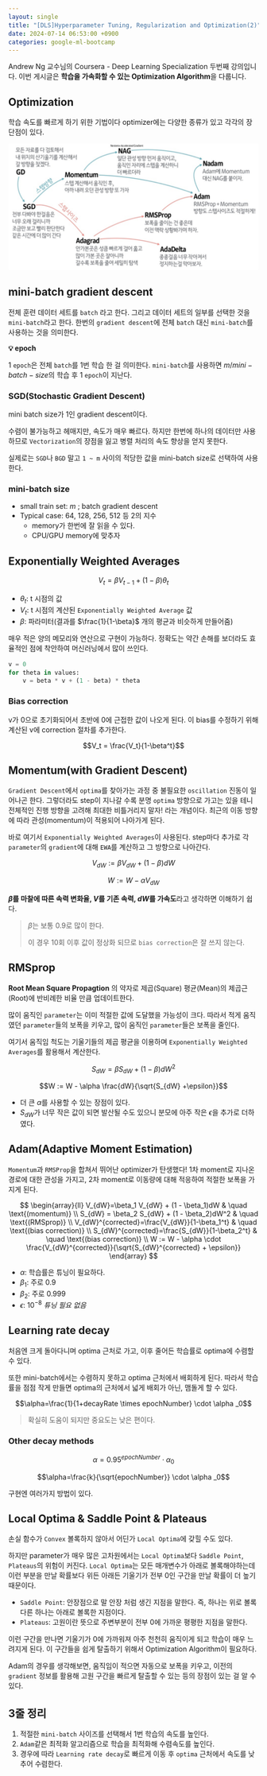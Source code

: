 ```yaml
---
layout: single
title: "[DLS]Hyperparameter Tuning, Regularization and Optimization(2)"
date: 2024-07-14 06:53:00 +0900
categories: google-ml-bootcamp
---
```


Andrew Ng 교수님의 Coursera - Deep Learning Specialization 두번째 강의입니다. 이번 게시글은 **학습을 가속화할 수 있는 Optimization Algorithm**을 다룹니다.

## Optimization

학습 속도를 빠르게 하기 위한 기법이다 optimizer에는 다양한 종류가 있고 각각의 장단점이 있다.

![Optimizers](/assets/images/2024/07/14/optimizers.png)

## mini-batch gradient descent

전체 훈련 데이터 세트를 `batch` 라고 한다. 그리고 데이터 세트의 일부를 선택한 것을 `mini-batch`라고 한다. 한번의 `gradient descent`에 전체 `batch` 대신 `mini-batch`를 사용하는 것을 의미한다.

<div class="notice--info" markdown="1">

**💡 epoch**

1 `epoch`은 전체 `batch`를 1번 학습 한 걸 의미한다. `mini-batch`를 사용하면 ${m}/{mini-batch-size}$의 학습 후 1 `epoch`이 지난다.

</div>

### SGD(Stochastic Gradient Descent)

mini batch size가 1인 gradient descent이다.

수렴이 불가능하고 헤매지만, 속도가 매우 빠르다. 하지만 한번에 하나의 데이터만 사용하므로 `Vectorization`의 장점을 잃고 병렬 처리의 속도 향상을 얻지 못한다.

실제로는 `SGD`나 `BGD` 말고 `1 ~ m` 사이의 적당한 값을 mini-batch size로 선택하여 사용한다.

### mini-batch size

- small train set: $m$ ; batch gradient descent
- Typical case: 64, 128, 256, 512 등 2의 지수
  - memory가 한번에 잘 읽을 수 있다.
  - CPU/GPU memory에 맞추자

## Exponentially Weighted Averages

$$V_t = \beta V_{t-1} + (1 - \beta)\theta_t$$

- $\theta_t$: t 시점의 값
- $V_t$: t 시점의 계산된 `Exponentially Weighted Average` 값
- $\beta$: 파라미터(결과를 $\frac{1}{1-\beta}$ 개의 평균과 비슷하게 만들어줌)

매우 적은 양의 메모리와 연산으로 구현이 가능하다. 정확도는 약간 손해를 보더라도 효율적인 점에 착안하여 머신러닝에서 많이 쓰인다.

```python
v = 0
for theta in values:
    v = beta * v + (1 - beta) * theta
```

### Bias correction

v가 0으로 초기화되어서 초반에 0에 근접한 값이 나오게 된다. 이 bias를 수정하기 위해 계산된 v에 correction 절차를 추가한다.

$$V_t = \frac{V_t}{1-\beta^t}$$

## Momentum(with Gradient Descent)

`Gradient Descent`에서 `optima`를 찾아가는 과정 중 불필요한 `oscillation` 진동이 일어나곤 한다. 그렇더라도 step이 지나갈 수록 분명 `optima` 방향으로 가고는 있을 테니 전체적인 진행 방향을 고려해 최대한 비틀거리지 말자! 라는 개념이다. 최근의 이동 방향에 따라 관성(momentum)이 적용되어 나아가게 된다.

바로 여기서 `Exponentially Weighted Averages`이 사용된다. step마다 추가로 각 `parameter`의 `gradient`에 대해 `EWA`를 계산하고 그 방향으로 나아간다.

$$V_{dW} := \beta V_{dW} + (1 - \beta)dW $$

$$W := W - \alpha V_{dW}$$

**$\beta$를 마찰에 따른 속력 변화율, $V$를 기존 속력, $dW$를 가속도**라고 생각하면 이해하기 쉽다.

> $\beta$는 보통 0.9로 많이 한다.
>
> 이 경우 10회 이후 값이 정상화 되므로 `bias correction`은 잘 쓰지 않는다.

## RMSprop

**Root Mean Square Propagtion** 의 약자로 제곱(Square) 평균(Mean)의 제곱근(Root)에 반비례한 비율 만큼 업데이트한다.

많이 움직인 `parameter`는 이미 적절한 값에 도달했을 가능성이 크다. 따라서 적게 움직였던 `parameter`들의 보폭을 키우고, 많이 움직인 `parameter`들은 보폭을 줄인다.

여기서 움직임 척도는 기울기들의 제곱 평균을 이용하며 `Exponentially Weighted Averages`를 활용해서 계산한다.

$$S_{dW} = \beta S_{dW} + (1 - \beta)dW^2$$

$$W := W - \alpha \frac{dW}{\sqrt{S_{dW} +\epsilon}}$$

- 더 큰 $\alpha$를 사용할 수 있는 장점이 있다.
- $S_{dW}$가 너무 작은 값이 되면 발산될 수도 있으니 분모에 아주 작은 $\epsilon$을 추가로 더하였다.

## Adam(Adaptive Moment Estimation)

`Momentum`과 `RMSProp`을 합쳐서 뛰어난 optimizer가 탄생했다! 1차 moment로 지나온 경로에 대한 관성을 가지고, 2차 moment로 이동량에 대해 적응하여 적절한 보폭을 가지게 된다.

$$
\begin{array}{ll}
V_{dW}=\beta_1 V_{dW} + (1 - \beta_1)dW & \quad \text{(momentum)} \\
S_{dW} = \beta_2 S_{dW} + (1 - \beta_2)dW^2 & \quad \text{(RMSprop)} \\
V_{dW}^{corrected}=\frac{V_{dW}}{1-\beta_1^t} & \quad \text{(bias correction)} \\
S_{dW}^{corrected}=\frac{S_{dW}}{1-\beta_2^t} & \quad \text{(bias correction)} \\
W := W - \alpha \cdot \frac{V_{dW}^{corrected}}{\sqrt{S_{dW}^{corrected} + \epsilon}}
\end{array}
$$

- $\alpha$: 학습률은 튜닝이 필요하다.
- $\beta_1$: 주로 0.9
- $\beta_2$: 주로 0.999
- $\epsilon$: $10^{-8}$ _튜닝 필요 없음_

## Learning rate decay

처음엔 크게 돌아다니며 optima 근처로 가고, 이후 줄어든 학습률로 optima에 수렴할 수 있다.

또한 mini-batch에서는 수렴하지 못하고 optima 근처에서 배회하게 된다. 따라서 학습률을 점점 작게 만들면 optima의 근처에서 넓게 배회가 아닌, 맴돌게 할 수 있다.

$$\alpha=\frac{1}{1+decayRate \times epochNumber} \cdot \alpha _0$$

> 확실히 도움이 되지만 중요도는 낮은 편이다.

### Other decay methods

$$\alpha=0.95^{epochNumber} \cdot \alpha _0$$

$$\alpha=\frac{k}{\sqrt{epochNumber}} \cdot \alpha _0$$

구현엔 여러가지 방법이 있다.

## Local Optima & Saddle Point & Plateaus

손실 함수가 `Convex` 볼록하지 않아서 어딘가 `Local Optima`에 갖힐 수도 있다.

하지만 parameter가 매우 많은 고차원에서는 `Local Optima`보다 `Saddle Point`, `Plateaus`의 위험이 커진다. `Local Optima`는 모든 매개변수가 아래로 볼록해야하는데 이런 부분을 만날 확률보다 위든 아래든 기울기가 전부 0인 구간을 만날 확률이 더 높기 때문이다.

- `Saddle Point`: 안장점으로 말 안장 처럼 생긴 지점을 말한다. 즉, 하나는 위로 볼록 다른 하나는 아래로 볼록한 지점이다.
- `Plateaus`: 고원이란 뜻으로 주변부분이 전부 0에 가까운 평평한 지점을 말한다.

이런 구간을 만나면 기울기가 0에 가까워져 아주 천천히 움직이게 되고 학습이 매우 느려지게 된다. 이 구간들을 쉽게 탈출하기 위해서 Optimization Algorithm이 필요하다.

Adam의 경우를 생각해보면, 움직임이 적으면 자동으로 보폭을 키우고, 이전의 `gradient` 정보를 활용해 고원 구간을 빠르게 탈출할 수 있는 등의 장점이 있는 걸 알 수 있다.

## 3줄 정리

1. 적절한 `mini-batch` 사이즈를 선택해서 1번 학습의 속도를 높인다.
2. `Adam`같은 최적화 알고리즘으로 학습을 최적화해 수렴속도를 높인다.
3. 경우에 따라 `Learning rate decay`로 빠르게 이동 후 `optima` 근처에서 속도를 낮추어 수렴한다.
